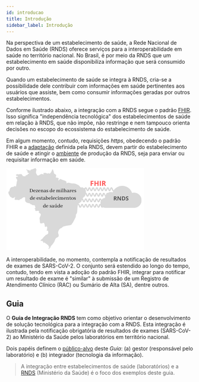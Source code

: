 ```yaml
---
id: introducao
title: Introdução
sidebar_label: Introdução
---
```


Na perspectiva de um estabelecimento de saúde, a Rede Nacional de Dados em Saúde (RNDS) oferece serviços
para a interoperabilidade em saúde no território nacional. No Brasil, é por meio da RNDS que um estabelecimento em saúde disponibiliza informação que será consumido por outro.

Quando um estabelecimento de saúde se integra à RNDS, cria-se a possibilidade dele contribuir com informações em saúde pertinentes aos usuários que assiste,
bem como consumir informações geradas por outros estabelecimentos.

Conforme ilustrado abaixo, a integração com a RNDS segue o padrão [FHIR](./glossario#fhir). Isso significa "independência tecnológica" dos estabelecimentos de saúde em relação à RNDS, que não impõe, não restringe e nem tampouco orienta decisões no escopo do ecossistema do estabelecimento de saúde.

Em algum momento, contudo, requisições _https_, obedecendo o padrão FHIR e a [adaptação](./definicoes) definida pela RNDS, devem partir do estabelecimento de saúde e atingir o [ambiente](./ambientes) de produção da RNDS, seja para enviar ou requisitar informação em saúde.

![interoperabilidade](../static/img/rnds-brasil.png)

A interoperabilidade, no momento, contempla a notificação de resultados de exames de SARS-CoV-2. O conjunto será estendido ao longo do tempo, contudo,
tendo em vista a adoção do padrão FHIR, integrar para notificar um resultado de exame é "similar" à submissão de um Registro de Atendimento Clínico (RAC)
ou Sumário de Alta (SA), dentre outros.

## Guia

O **Guia de Integração RNDS** tem como objetivo orientar o desenvolvimento
de solução tecnológica para a integração com a RNDS. Esta integração é
ilustrada pela notificação obrigatória de resultados de exames (SARS-CoV-2) ao Ministério da Saúde pelos laboratórios em território nacional.

Dois papéis definem o [público-alvo](./rel/intro/publico-alvo) deste _Guia_: (a) gestor (responsável pelo laboratório) e (b) integrador (tecnologia da informação).

> A integração entre estabelecimentos de saúde (laboratórios) e a [RNDS](../rnds/rnds) (Ministério da Saúde) é o foco dos exemplos deste guia.
